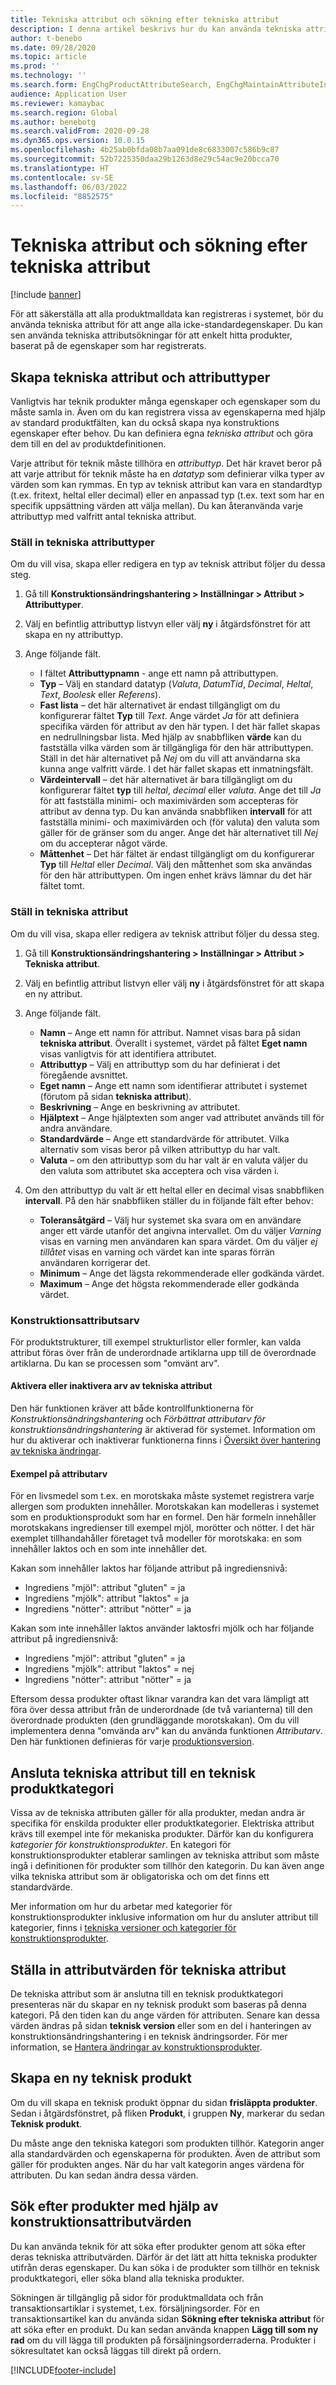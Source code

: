 ```yaml
---
title: Tekniska attribut och sökning efter tekniska attribut
description: I denna artikel beskrivs hur du kan använda tekniska attribut för att ange alla icke-standardvärden, för att se till att alla produkthuvuddata kan registreras i systemet. Det förklarar också hur du kan använda tekniska attributsökningar för att enkelt hitta produkter, baserat på de egenskaper som har registrerats.
author: t-benebo
ms.date: 09/28/2020
ms.topic: article
ms.prod: ''
ms.technology: ''
ms.search.form: EngChgProductAttributeSearch, EngChgMaintainAttributeInheritance, EngChgAttribute
audience: Application User
ms.reviewer: kamaybac
ms.search.region: Global
ms.author: benebotg
ms.search.validFrom: 2020-09-28
ms.dyn365.ops.version: 10.0.15
ms.openlocfilehash: 4b25ab0bfda08b7aa091de8c6833007c586b9c87
ms.sourcegitcommit: 52b7225350daa29b1263d8e29c54ac9e20bcca70
ms.translationtype: HT
ms.contentlocale: sv-SE
ms.lasthandoff: 06/03/2022
ms.locfileid: "8852575"
---
```

# <a name="engineering-attributes-and-engineering-attribute-search"></a>Tekniska attribut och sökning efter tekniska attribut

[!include [banner](../includes/banner.md)]

För att säkerställa att alla produktmalldata kan registreras i systemet, bör du använda tekniska attribut för att ange alla icke-standardegenskaper. Du kan sen använda tekniska attributsökningar för att enkelt hitta produkter, baserat på de egenskaper som har registrerats.

## <a name="create-engineering-attributes-and-attribute-types"></a>Skapa tekniska attribut och attributtyper

Vanligtvis har teknik produkter många egenskaper och egenskaper som du måste samla in. Även om du kan registrera vissa av egenskaperna med hjälp av standard produktfälten, kan du också skapa nya konstruktions egenskaper efter behov. Du kan definiera egna *tekniska attribut* och göra dem till en del av produktdefinitionen.

Varje attribut för teknik måste tillhöra en *attributtyp*. Det här kravet beror på att varje attribut för teknik måste ha en *datatyp* som definierar vilka typer av värden som kan rymmas. En typ av teknisk attribut kan vara en standardtyp (t.ex. fritext, heltal eller decimal) eller en anpassad typ (t.ex. text som har en specifik uppsättning värden att välja mellan). Du kan återanvända varje attributtyp med valfritt antal tekniska attribut.

### <a name="set-up-engineering-attribute-types"></a>Ställ in tekniska attributtyper

Om du vill visa, skapa eller redigera en typ av teknisk attribut följer du dessa steg.

1. Gå till **Konstruktionsändringshantering \> Inställningar \> Attribut \> Attributtyper**.
1. Välj en befintlig attributtyp listvyn eller välj **ny** i åtgärdsfönstret för att skapa en ny attributtyp.
1. Ange följande fält.

    - I fältet **Attributtypnamn** - ange ett namn på attributtypen.
    - **Typ** – Välj en standard datatyp (*Valuta*, *DatumTid*, *Decimal*, *Heltal*, *Text*, *Boolesk* eller *Referens*).
    - **Fast lista** – det här alternativet är endast tillgängligt om du konfigurerar fältet **Typ** till *Text*. Ange värdet *Ja* för att definiera specifika värden för attribut av den här typen. I det här fallet skapas en nedrullningsbar lista. Med hjälp av snabbfliken **värde** kan du fastställa vilka värden som är tillgängliga för den här attributtypen. Ställ in det här alternativet på *Nej* om du vill att användarna ska kunna ange valfritt värde. I det här fallet skapas ett inmatningsfält.
    - **Värdeintervall** – det här alternativet är bara tillgängligt om du konfigurerar fältet **typ** till *heltal*, *decimal* eller *valuta*. Ange det till *Ja* för att fastställa minimi- och maximivärden som accepteras för attribut av denna typ. Du kan använda snabbfliken **intervall** för att fastställa minimi- och maximivärden och (för valuta) den valuta som gäller för de gränser som du anger. Ange det här alternativet till *Nej* om du accepterar något värde. 
    - **Måttenhet** – Det här fältet är endast tillgängligt om du konfigurerar **Typ** till *Heltal* eller *Decimal*. Välj den måttenhet som ska användas för den här attributtypen. Om ingen enhet krävs lämnar du det här fältet tomt.

### <a name="set-up-engineering-attributes"></a>Ställ in tekniska attribut

Om du vill visa, skapa eller redigera av teknisk attribut följer du dessa steg.

1. Gå till **Konstruktionsändringshantering \> Inställningar \> Attribut \> Tekniska attribut**.
1. Välj en befintlig attribut listvyn eller välj **ny** i åtgärdsfönstret för att skapa en ny attribut.
1. Ange följande fält.

    - **Namn** – Ange ett namn för attribut. Namnet visas bara på sidan **tekniska attribut**. Överallt i systemet, värdet på fältet **Eget namn** visas vanligtvis för att identifiera attributet.
    - **Attributtyp** – Välj en attributtyp som du har definierat i det föregående avsnittet.
    - **Eget namn** – Ange ett namn som identifierar attributet i systemet (förutom på sidan **tekniska attribut**). 
    - **Beskrivning** – Ange en beskrivning av attributet.
    - **Hjälptext** – Ange hjälptexten som anger vad attributet används till för andra användare.
    - **Standardvärde** – Ange ett standardvärde för attributet. Vilka alternativ som visas beror på vilken attributtyp du har valt.
    - **Valuta** – om den attributtyp som du har valt är en valuta väljer du den valuta som attributet ska acceptera och visa värden i.

1. Om den attributtyp du valt är ett heltal eller en decimal visas snabbfliken **intervall**. På den här snabbfliken ställer du in följande fält efter behov:

    - **Toleransåtgärd** – Välj hur systemet ska svara om en användare anger ett värde utanför det angivna intervallet. Om du väljer *Varning* visas en varning men användaren kan spara värdet. Om du väljer *ej tillåtet* visas en varning och värdet kan inte sparas förrän användaren korrigerar det.
    - **Minimum** – Ange det lägsta rekommenderade eller godkända värdet.
    - **Maximum** – Ange det högsta rekommenderade eller godkända värdet.

### <a name="engineering-attribute-inheritance"></a>Konstruktionsattributsarv

För produktstrukturer, till exempel strukturlistor eller formler, kan valda attribut föras över från de underordnade artiklarna upp till de överordnade artiklarna. Du kan se processen som "omvänt arv".

#### <a name="turn-engineering-attribute-inheritance-on-or-off"></a>Aktivera eller inaktivera arv av tekniska attribut

Den här funktionen kräver att både kontrollfunktionerna för *Konstruktionsändringshantering* och *Förbättrat attributarv för konstruktionsändringshantering* är aktiverad för systemet. Information om hur du aktiverar och inaktiverar funktionerna finns i [Översikt över hantering av tekniska ändringar](product-engineering-overview.md).

#### <a name="attribute-inheritance-example"></a>Exempel på attributarv

För en livsmedel som t.ex. en morotskaka måste systemet registrera varje allergen som produkten innehåller. Morotskakan kan modelleras i systemet som en produktionsprodukt som har en formel. Den här formeln innehåller morotskakans ingredienser till exempel mjöl, morötter och nötter. I det här exemplet tillhandahåller företaget två modeller för morotskaka: en som innehåller laktos och en som inte innehåller det.

Kakan som innehåller laktos har följande attribut på ingrediensnivå:

- Ingrediens "mjöl": attribut "gluten" = ja
- Ingrediens "mjölk": attribut "laktos" = ja
- Ingrediens "nötter": attribut "nötter" = ja

Kakan som inte innehåller laktos använder laktosfri mjölk och har följande attribut på ingrediensnivå:

- Ingrediens "mjöl": attribut "gluten" = ja
- Ingrediens "mjölk": attribut "laktos" = nej
- Ingrediens "nötter": attribut "nötter" = ja

Eftersom dessa produkter oftast liknar varandra kan det vara lämpligt att föra över dessa attribut från de underordnade (de två varianterna) till den överordnade produkten (den grundläggande morotskakan). Om du vill implementera denna "omvända arv" kan du använda funktionen *Attributarv*. Den här funktionen definieras för varje [produktionsversion](engineering-versions-product-category.md).

## <a name="connect-engineering-attributes-to-an-engineering-product-category"></a>Ansluta tekniska attribut till en teknisk produktkategori

Vissa av de tekniska attributen gäller för alla produkter, medan andra är specifika för enskilda produkter eller produktkategorier. Elektriska attribut krävs till exempel inte för mekaniska produkter. Därför kan du konfigurera *kategorier för konstruktionsprodukter*. En kategori för konstruktionsprodukter etablerar samlingen av tekniska attribut som måste ingå i definitionen för produkter som tillhör den kategorin. Du kan även ange vilka tekniska attribut som är obligatoriska och om det finns ett standardvärde.

Mer information om hur du arbetar med kategorier för konstruktionsprodukter inklusive information om hur du ansluter attribut till kategorier, finns i [tekniska versioner och kategorier för konstruktionsprodukter](engineering-versions-product-category.md).

## <a name="set-attribute-values-for-engineering-attributes"></a>Ställa in attributvärden för tekniska attribut

De tekniska attribut som är anslutna till en teknisk produktkategori presenteras när du skapar en ny teknisk produkt som baseras på denna kategori. På den tiden kan du ange värden för attributen. Senare kan dessa värden ändras på sidan **teknisk version** eller som en del i hanteringen av konstruktionsändringshantering i en teknisk ändringsorder. För mer information, se [Hantera ändringar av konstruktionsprodukter](engineering-change-management.md).

## <a name="create-an-engineering-product"></a>Skapa en ny teknisk produkt

Om du vill skapa en teknisk produkt öppnar du sidan **frisläppta produkter**. Sedan i åtgärdsfönstret, på fliken **Produkt**, i gruppen **Ny**, markerar du sedan **Teknisk produkt**.

Du måste ange den tekniska kategori som produkten tillhör. Kategorin anger alla standardvärden och egenskaperna för produkten. Även de attribut som gäller för produkten anges. När du har valt kategorin anges värdena för attributen. Du kan sedan ändra dessa värden.

## <a name="search-for-products-by-using-engineering-attribute-values"></a>Sök efter produkter med hjälp av konstruktionsattributvärden

Du kan använda teknik för att söka efter produkter genom att söka efter deras tekniska attributvärden. Därför är det lätt att hitta tekniska produkter utifrån deras egenskaper. Du kan söka i de produkter som tillhör en teknisk produktkategori, eller söka bland alla tekniska produkter.

Sökningen är tillgänglig på sidor för produktmalldata och från transaktionsartiklar i systemet, t.ex. försäljningsorder. För en transaktionsartikel kan du använda sidan **Sökning efter tekniska attribut** för att söka efter en produkt. Du kan sedan använda knappen **Lägg till som ny rad** om du vill lägga till produkten på försäljningsorderraderna. Produkter i sökresultatet kan också läggas till direkt på ordern.


[!INCLUDE[footer-include](../../includes/footer-banner.md)]
